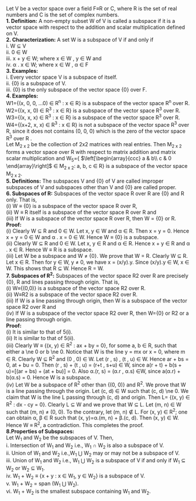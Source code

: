 Let V be a vector space over a field F≡R or C, where R is the set of real numbers and C is the set of complex numbers.<br>
**1. Definition:** A non-empty subset W of V is called a subspace if it is a vector space with respect to the addition and scalar multiplication defined on V.<br>
**2. Characterization:** A set W is a subspace of V if and only if <br>
  i.   W ⊆ V <br>
  ii.  0 ∈ W <br>
  iii. x + y ∈ W; where x ∈ W , y ∈ W and <br>
  iv.  α . x ∈ W; where x ∈ W , α ∈ F <br>
**3. Examples:** <br>
  i.	 Every vector space V is a subspace of itself. <br>
  ii.	 {0} is a subspace of V. <br>
  iii. {0} is the only subspace of the vector space {0} over F. <br>
**4. Examples:** <br>
	W1={(x, 0, 0, …0) ∈ R<sup>n</sup> : x ∈ R} is a subspace of the vector space R<sup>n</sup> over R. <br>
	W2={(x, x, 0) ∈ R<sup>3</sup> : x ∈ R} is a subspace of the vector space R<sup>3</sup> over R. <br>
	W3={(x, x, x) ∈ R<sup>3</sup> : x ∈ R} is  a subspace of the vector space R<sup>3</sup> over R. <br>
	W4={(x+2, x, x) ∈ R<sup>3</sup> : x ∈ R} is not a subspace of the vector space R<sup>3</sup> over R, since it does not contains (0, 0, 0) which is the zero of the vector space R<sup>3</sup> over R . <br> 
	Let M<sub>2 x 2</sub> be the collection of 2x2 matrices with real entries. Then M<sub>2 x 2</sub> forms a vector space over R with respect to matrix addition and matrix scalar multiplication and 
W<sub>5</sub>={ $\left[\begin{array}{ccc}
a & b\\
c & 0
\end{array}\right]$ ∈ M<sub>2 x 2</sub>: a, b, c ∈ R} is a subspace of the vector space M<sub>2 x 2</sub>. <br>
**5. Definitions:** The subspaces V and {0} of V are called improper subspaces of V and subspaces other than V and {0} are called proper. <br> 
**6. Subspaces of R:** Subspaces of the vector space R over R are {0} and R only. That is, <br> 
(i)   W ≡ {0} is a subspace of the vector space R over R, <br>
(ii)  W ≡ R itself is a subspace of the vector space R over R and <br>
(iii) If W is a subspace of the vector space R over R,  then W = {0} or R.  <br>
**Proof:** <br> 
(i)   Clearly W ⊆ R and 0 ∈ W. Let x, y ∈ W and α ∈ R. Then x = y = 0. Hence x + y = 0 ∈ W and α . x = 0 ∈ W. Hence W ≡ {0} is a subspace. <br>
(ii)  Clearly W ⊆ R and 0 ∈ W. Let x, y ∈ R and α ∈ R. Hence x + y ∈ R and α . x ∈ R. Hence W ≡ R is a subspace. <br>
(iii) Let W be a subspace and W ≠ {0}. We prove that W = R. Clearly W ⊆ R. Let x ∈ R. Then for y ∈ W, y ≠ 0, we have x = (x/y).y. Since (x/y).y ∈ W, x ∈ W. This shows that R ⊆ W. Hence R = W. <br>
**7. Subspaces of R<sup>2</sup>:** Subspaces of the vector space R2 over R are precisely {0}, R and lines passing through origin. That is, <br>
(i)   W≡{(0,0)} is a subspace of the vector space R2 over R. <br>
(ii)  W≡R2 is a subspace of the vector space R2 over R. <br> 
(iii) If W is a line passing through origin, then W is a subspace of the vector space R2 over R and <br> 
(iv)  If W is a subspace of the vector space R2 over R, then W={0} or R2 or a line passing through origin. <br> 
**Proof:** <br> 
(i)   It is similar to that of 5(i). <br>
(ii)  It is similar to that of 5(ii). <br>
(iii) Clearly W ≡ {(x, y) ∈ R<sup>2</sup> : ax + by = 0}, for some a, b ∈ R, such that either a \ne 0 or b \ne 0. Notice that W is the line y = mx or x = 0, where m ∈ R. Clearly W ⊆ R<sup>2</sup> and (0 , 0) ∈ W. Let (r , s) , (t , u) ∈ W. Hence ar + bs = 0, at + bu = 0. Then  (r , s) + (t , u) = (r+t , s+u) ∈ W, since a(r + t) + b(s + u)=[(ar + bs) + (at + bu)] = 0. Also α.(r, s) = (α.r , α.s) ∈W, since a(α.r) + b(α.s) = 0. Hence W is a subspace. <br>
(iv)  Let W be a subspace of R<sup>2</sup> other than {(0, 0)} and R<sup>2</sup>. We prove that W is a line passing through the origin. Let (c, d) ∈ W such that (c, d) \ne 0. We claim that W is the line L passing through (c, d) and origin. Then L= {(x, y) ∈ R<sup>2</sup> : dx - cy = 0}. Clearly L ⊆ W and we prove that W ⊆ L. Let (m, n) ∈ W such that (m, n) ≠ (0, 0). To the contrary, let (m, n) ∉ L. For (x, y) ∈ R<sup>2</sup>; one can obtain α, β ∈ R such that (x, y)=α.(m, n) + β.(c, d). Then (x, y) ∈ W. Hence W ≡ R<sup>2</sup>, a contradiction. This completes the proof. <br>
**8.Properties of Subspaces:** <br> 
Let W<sub>1</sub> and W<sub>2</sub> be the subspaces of V. Then,  <br>
i.   Intersection of W<sub>1</sub> and W<sub>2</sub> i.e., W<sub>1</sub> ∩ W<sub>2</sub>  is also a subspace of V. <br>
ii.  Union of W<sub>1</sub> and W<sub>2</sub> i.e.,W<sub>1</sub> ⋃ W<sub>2</sub>  may or may not be a subspace of V. <br>
iii. Union of W<sub>1</sub> and W<sub>2</sub> i.e., W<sub>1</sub> ⋃ W<sub>2</sub>  is a subspace of V if and only if W<sub>1</sub> ⊆ W<sub>2</sub> or W<sub>2</sub> ⊆ W<sub>1</sub>. <br>
iv.  W<sub>1</sub> + W<sub>2</sub> ≡ {x + y : x ∈ W<sub>1</sub>, y ∈ W<sub>2</sub>} is a subspace of V. <br>
v.   W<sub>1</sub> + W<sub>2</sub> = span (W<sub>1</sub> ⋃ W<sub>2</sub>). <br>
vi.  W<sub>1</sub> + W<sub>2</sub> is the smallest subspace containing W<sub>1</sub> and W<sub>2</sub>. <br>
